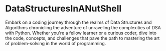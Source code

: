 # DataStructuresInANutShell
Embark on a coding journey through the realms of Data Structures and Algorithms chronicling the adventure of unraveling the complexities of DSA with Python.  Whether you're a fellow learner or a curious coder, dive into the code, concepts, and challenges that pave the path to mastering the art of problem-solving in the world of programming.
